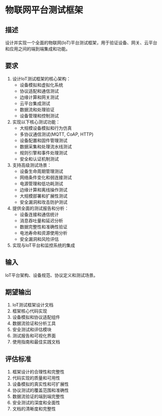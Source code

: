 # 物联网平台测试框架

## 描述
设计并实现一个全面的物联网(IoT)平台测试框架，用于验证设备、网关、云平台和应用之间的端到端集成和功能。

## 要求
1. 设计IoT测试框架的核心架构：
   - 设备模拟和虚拟化系统
   - 协议适配和通信测试
   - 边缘计算和网关测试
   - 云平台集成测试
   - 数据流和处理验证
   - 设备管理和控制测试
2. 实现以下核心测试功能：
   - 大规模设备模拟和行为仿真
   - 多协议通信测试(MQTT, CoAP, HTTP)
   - 设备配置和固件管理测试
   - 数据采集和处理流水线测试
   - 规则引擎和事件处理测试
   - 安全和认证机制测试
3. 支持高级测试场景：
   - 设备生命周期管理测试
   - 网络条件变化和弱连接测试
   - 电源管理和低功耗测试
   - 边缘计算和离线操作测试
   - 大规模部署和扩展性测试
   - 安全漏洞和攻击防护测试
4. 提供全面的测试报告和分析：
   - 设备连接和通信统计
   - 消息吞吐量和延迟分析
   - 数据完整性和准确性验证
   - 电池寿命和资源使用分析
   - 安全漏洞和风险评估
5. 实现与IoT平台和监控系统的集成

## 输入
IoT平台架构、设备规范、协议定义和测试场景。

## 期望输出
1. IoT测试框架设计文档
2. 框架核心代码实现
3. 设备模拟和协议适配组件
4. 数据流验证和分析工具
5. 安全测试和评估模块
6. 测试报告和可视化界面
7. 使用指南和最佳实践文档

## 评估标准
1. 框架设计的合理性和完整性
2. 代码实现的质量和可用性
3. 设备模拟的真实性和可扩展性
4. 协议测试的覆盖范围和准确性
5. 数据流验证的端到端完整性
6. 安全测试的深度和全面性
7. 文档的清晰度和完整性